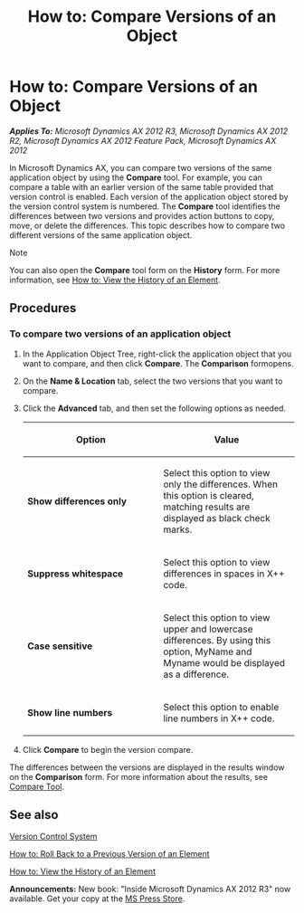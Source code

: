 ﻿---
title: 'How to: Compare Versions of an Object'
TOCTitle: 'How to: Compare Versions of an Object'
ms:assetid: a4c49d51-138d-426f-aa07-b22067a72cf3
ms:mtpsurl: https://msdn.microsoft.com/en-us/library/Aa850617(v=AX.60)
ms:contentKeyID: 35248383
ms.date: 05/18/2015
mtps_version: v=AX.60
---

# How to: Compare Versions of an Object 


_**Applies To:** Microsoft Dynamics AX 2012 R3, Microsoft Dynamics AX 2012 R2, Microsoft Dynamics AX 2012 Feature Pack, Microsoft Dynamics AX 2012_

In Microsoft Dynamics AX, you can compare two versions of the same application object by using the **Compare** tool. For example, you can compare a table with an earlier version of the same table provided that version control is enabled. Each version of the application object stored by the version control system is numbered. The **Compare** tool identifies the differences between two versions and provides action buttons to copy, move, or delete the differences. This topic describes how to compare two different versions of the same application object.


> [!NOTE]
> <P>You can also open the <STRONG>Compare</STRONG> tool form on the <STRONG>History</STRONG> form. For more information, see <A href="how-to-view-the-history-of-an-element.md">How to: View the History of an Element</A>.</P>



## Procedures

### To compare two versions of an application object

1.  In the Application Object Tree, right-click the application object that you want to compare, and then click **Compare**. The **Comparison** formopens.

2.  On the **Name & Location** tab, select the two versions that you want to compare.

3.  Click the **Advanced** tab, and then set the following options as needed.
    
    <table>
    <colgroup>
    <col style="width: 50%" />
    <col style="width: 50%" />
    </colgroup>
    <thead>
    <tr class="header">
    <th><p>Option</p></th>
    <th><p>Value</p></th>
    </tr>
    </thead>
    <tbody>
    <tr class="odd">
    <td><p><strong>Show differences only</strong></p></td>
    <td><p>Select this option to view only the differences. When this option is cleared, matching results are displayed as black check marks.</p></td>
    </tr>
    <tr class="even">
    <td><p><strong>Suppress whitespace</strong></p></td>
    <td><p>Select this option to view differences in spaces in X++ code.</p></td>
    </tr>
    <tr class="odd">
    <td><p><strong>Case sensitive</strong></p></td>
    <td><p>Select this option to view upper and lowercase differences. By using this option, MyName and Myname would be displayed as a difference.</p></td>
    </tr>
    <tr class="even">
    <td><p><strong>Show line numbers</strong></p></td>
    <td><p>Select this option to enable line numbers in X++ code.</p></td>
    </tr>
    </tbody>
    </table>


4.  Click **Compare** to begin the version compare.

The differences between the versions are displayed in the results window on the **Comparison** form. For more information about the results, see [Compare Tool](compare-tool.md).

## See also

[Version Control System](version-control-system.md)

[How to: Roll Back to a Previous Version of an Element](how-to-roll-back-to-a-previous-version-of-an-element.md)

[How to: View the History of an Element](how-to-view-the-history-of-an-element.md)

  
**Announcements:** New book: "Inside Microsoft Dynamics AX 2012 R3" now available. Get your copy at the [MS Press Store](https://www.microsoftpressstore.com/store/inside-microsoft-dynamics-ax-2012-r3-9780735685109).

